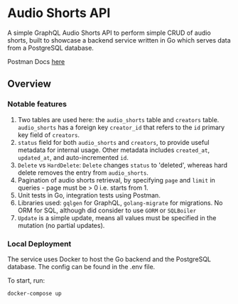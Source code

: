 # Audio Shorts API

A simple GraphQL Audio Shorts API to perform simple CRUD of audio shorts, built to showcase a backend service written in Go 
which serves data from a PostgreSQL database. 

Postman Docs [here](api.postman_collection.json)

## Overview

### Notable features

1. Two tables are used here: the `audio_shorts` table and `creators` table. `audio_shorts` has a foreign key `creator_id`
that refers to the `id` primary key field of `creators`. 
2. `status` field for both `audio_shorts` and `creators`, to provide useful metadata for internal usage. Other metadata 
   includes `created_at`, `updated_at`, and auto-incremented `id`.
3. `Delete` vs `HardDelete`: `Delete` changes `status` to 'deleted', whereas hard delete removes the entry from `audio_shorts`.
4. Pagination of audio shorts retrieval, by specifying `page` and `limit` in queries - page must be > 0 i.e. starts from 1.
5. Unit tests in Go, integration tests using Postman.
6. Libraries used: `gqlgen` for GraphQL, `golang-migrate` for migrations. No ORM for SQL, although did consider to use `GORM` or 
`SQLBoiler`
7. `Update` is a simple update, means all values must be specified in the mutation (no partial updates).

### Local Deployment

The service uses Docker to host the Go backend and the PostgreSQL database. The config can be found in the .env file.

To start, run:
````
docker-compose up
````